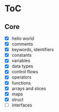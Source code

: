 # ToC

## Core

- [x] hello world
- [x] comments
- [x] keywords, identifiers
- [x] constants
- [x] variables
- [x] data types
- [x] control flows
- [x] operators
- [x] functions
- [x] arrays and slices
- [x] maps
- [x] struct
- [ ] interfaces